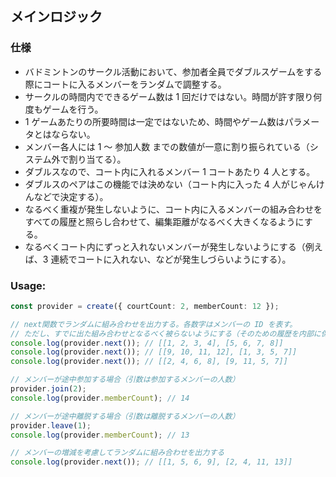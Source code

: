 ## メインロジック

### 仕様

- バドミントンのサークル活動において、参加者全員でダブルスゲームをする際にコートに入るメンバーをランダムで調整する。
- サークルの時間内でできるゲーム数は 1 回だけではない。時間が許す限り何度もゲームを行う。
- 1 ゲームあたりの所要時間は一定ではないため、時間やゲーム数はパラメータとはならない。
- メンバー各人には 1 〜 参加人数 までの数値が一意に割り振られている（システム外で割り当てる）。
- ダブルスなので、コート内に入れるメンバー 1 コートあたり 4 人とする。
- ダブルスのペアはこの機能では決めない（コート内に入った 4 人がじゃんけんなどで決定する）。
- なるべく重複が発生しないように、コート内に入るメンバーの組み合わせをすべての履歴と照らし合わせて、編集距離がなるべく大きくなるようにする。
- なるべくコート内にずっと入れないメンバーが発生しないようにする（例えば、3 連続でコートに入れない、などが発生しづらいようにする）。

### Usage:

```typescript
const provider = create({ courtCount: 2, memberCount: 12 });

// next関数でランダムに組み合わせを出力する。各数字はメンバーの ID を表す。
// ただし、すでに出た組み合わせとなるべく被らないようにする（そのための履歴を内部に保持している）。
console.log(provider.next()); // [[1, 2, 3, 4], [5, 6, 7, 8]]
console.log(provider.next()); // [[9, 10, 11, 12], [1, 3, 5, 7]]
console.log(provider.next()); // [[2, 4, 6, 8], [9, 11, 5, 7]]

// メンバーが途中参加する場合（引数は参加するメンバーの人数）
provider.join(2);
console.log(provider.memberCount); // 14

// メンバーが途中離脱する場合（引数は離脱するメンバーの人数）
provider.leave(1);
console.log(provider.memberCount); // 13

// メンバーの増減を考慮してランダムに組み合わせを出力する
console.log(provider.next()); // [[1, 5, 6, 9], [2, 4, 11, 13]]
```
